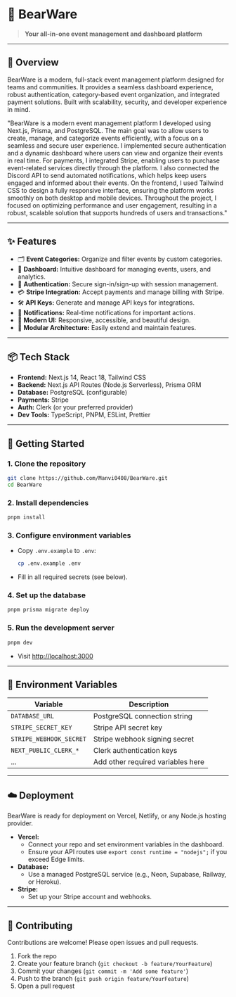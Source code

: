 # 🐻 BearWare

> **Your all-in-one event management and dashboard platform**

---

## 📖 Overview
BearWare is a modern, full-stack event management platform designed for teams and communities. It provides a seamless dashboard experience, robust authentication, category-based event organization, and integrated payment solutions. Built with scalability, security, and developer experience in mind.

"BearWare is a modern event management platform I developed using Next.js, Prisma, and PostgreSQL. The main goal was to allow users to create, manage, and categorize events efficiently, with a focus on a seamless and secure user experience.
I implemented secure authentication and a dynamic dashboard where users can view and organize their events in real time. For payments, I integrated Stripe, enabling users to purchase event-related services directly through the platform. I also connected the Discord API to send automated notifications, which helps keep users engaged and informed about their events.
On the frontend, I used Tailwind CSS to design a fully responsive interface, ensuring the platform works smoothly on both desktop and mobile devices. Throughout the project, I focused on optimizing performance and user engagement, resulting in a robust, scalable solution that supports hundreds of users and transactions."


---

## ✨ Features
- 🗂️ **Event Categories:** Organize and filter events by custom categories.
- 📅 **Dashboard:** Intuitive dashboard for managing events, users, and analytics.
- 🔑 **Authentication:** Secure sign-in/sign-up with session management.
- 💳 **Stripe Integration:** Accept payments and manage billing with Stripe.
- 🛠️ **API Keys:** Generate and manage API keys for integrations.
- 🔔 **Notifications:** Real-time notifications for important actions.
- 🎨 **Modern UI:** Responsive, accessible, and beautiful design.
- 🧩 **Modular Architecture:** Easily extend and maintain features.

---


## 📦 Tech Stack
- **Frontend:** Next.js 14, React 18, Tailwind CSS
- **Backend:** Next.js API Routes (Node.js Serverless), Prisma ORM
- **Database:** PostgreSQL (configurable)
- **Payments:** Stripe
- **Auth:** Clerk (or your preferred provider)
- **Dev Tools:** TypeScript, PNPM, ESLint, Prettier

---

## 🚀 Getting Started

### 1. Clone the repository
```sh
git clone https://github.com/Manvi0408/BearWare.git
cd BearWare
```

### 2. Install dependencies
```sh
pnpm install
```

### 3. Configure environment variables
- Copy `.env.example` to `.env`:
  ```sh
  cp .env.example .env
  ```
- Fill in all required secrets (see below).

### 4. Set up the database
```sh
pnpm prisma migrate deploy
```

### 5. Run the development server
```sh
pnpm dev
```
- Visit [http://localhost:3000](http://localhost:3000)

---

## 🔑 Environment Variables
| Variable                | Description                        |
|-------------------------|------------------------------------|
| `DATABASE_URL`          | PostgreSQL connection string        |
| `STRIPE_SECRET_KEY`     | Stripe API secret key               |
| `STRIPE_WEBHOOK_SECRET` | Stripe webhook signing secret       |
| `NEXT_PUBLIC_CLERK_*`   | Clerk authentication keys           |
| ...                     | Add other required variables here   |

---

## ☁️ Deployment
BearWare is ready for deployment on Vercel, Netlify, or any Node.js hosting provider.

- **Vercel:**
  - Connect your repo and set environment variables in the dashboard.
  - Ensure your API routes use `export const runtime = "nodejs";` if you exceed Edge limits.
- **Database:**
  - Use a managed PostgreSQL service (e.g., Neon, Supabase, Railway, or Heroku).
- **Stripe:**
  - Set up your Stripe account and webhooks.

---

## 🤝 Contributing
Contributions are welcome! Please open issues and pull requests.

1. Fork the repo
2. Create your feature branch (`git checkout -b feature/YourFeature`)
3. Commit your changes (`git commit -m 'Add some feature'`)
4. Push to the branch (`git push origin feature/YourFeature`)
5. Open a pull request


